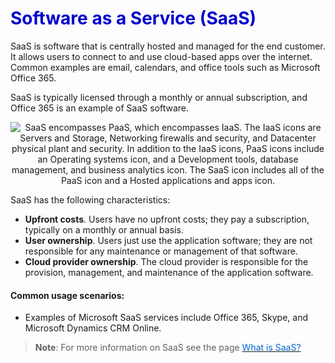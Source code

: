 <h1><strong><span style="color: #0000CD;">Software as a Service (SaaS)</span></strong></h1>




SaaS is software that is centrally hosted and managed for the end customer. It allows users to connect to and use cloud-based apps over the internet. Common examples are email, calendars, and office tools such as Microsoft Office 365.

SaaS is typically licensed through a monthly or annual subscription, and Office 365 is an example of SaaS software.


<p style="text-align:center;"><img src="../Linked_Image_Files/saas1.png" alt="SaaS encompasses PaaS, which encompasses IaaS. The IaaS icons are Servers and Storage, Networking firewalls and security, and Datacenter physical plant and security. In addition to the IaaS icons, PaaS icons include an Operating systems icon, and a Development tools, database management, and business analytics icon. The SaaS icon includes all of the PaaS icon and a Hosted applications and apps icon."></p>


SaaS has the following characteristics:

- **Upfront costs**. Users have no upfront costs; they pay a subscription, typically on a monthly or annual basis.
- **User ownership**. Users just use the application software; they are not responsible for any maintenance or management of that software.
- **Cloud provider ownership**. The cloud provider is responsible for the provision, management, and maintenance of the application software.






#### Common usage scenarios:

- Examples of Microsoft SaaS services include Office 365, Skype, and Microsoft Dynamics CRM Online.


> **Note**: For more information on SaaS see the page <a href="https://azure.microsoft.com/en-us/overview/what-is-saas/" target="_blank"><span style="color: #0066cc;"> What is SaaS?</span></a>